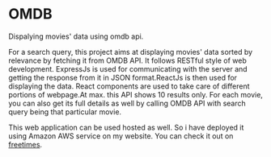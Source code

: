 # OMDB
Dispalying movies' data using omdb api.

For a search query, this project aims at displaying movies' data sorted by relevance by fetching it from OMDB API. It follows RESTful style of web development. ExpressJs is used for communicating with the server and getting the response from it in JSON format.ReactJs is then used for displaying the data. React components are used to take care of different portions of webpage.At max. this API shows 10 results only. For each movie, you can also get its full details as well by calling OMDB API with search query being that particular movie.

This web application can be used hosted as well. So i have deployed it using Amazon AWS service on my website. You can check it out on [freetimes](freetimes.xyz).
